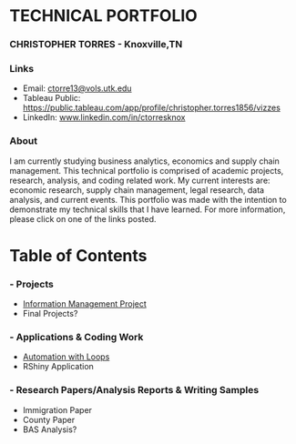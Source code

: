 # TECHNICAL PORTFOLIO
### CHRISTOPHER TORRES - Knoxville,TN
### Links
- Email: ctorre13@vols.utk.edu
- Tableau Public: https://public.tableau.com/app/profile/christopher.torres1856/vizzes
- LinkedIn: www.linkedin.com/in/ctorresknox


### About 
I am currently studying business analytics, economics and supply chain management. This technical portfolio is comprised of academic projects, research, analysis, and coding related work. My current interests are: economic research, supply chain management, legal research, data analysis, and current events. This portfolio was made with the intention to demonstrate my technical skills that I have learned. For more information, please click on one of the links posted.

# Table of Contents 
### - Projects
- [Information Management Project](https://github.com/CTorresKnox/Technical-Portfolio/blob/main/Projects/INMT%20Project.md)
- Final Projects?
  
### - Applications & Coding Work 
- [Automation with Loops](https://github.com/CTorresKnox/Technical-Portfolio/blob/main/Applications%20%26%20Coding%20Work/Automation%20with%20Loops.md)
- RShiny Application 
### - Research Papers/Analysis Reports & Writing Samples
- Immigration Paper
- County Paper
- BAS Analysis?
  

